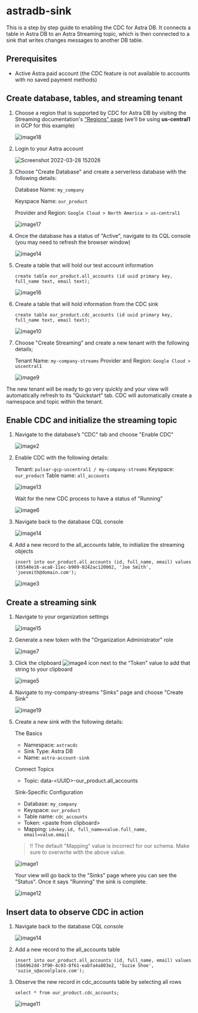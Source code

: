 # astradb-sink

This is a step by step guide to enabling the CDC for Astra DB. It connects a table in Astra DB to an Astra Streaming topic, which is then connected to a sink that writes changes messages to another DB table.

## Prerequisites

- Active Astra paid account (the CDC feature is not available to accounts with no saved payment methods)

## Create database, tables, and streaming tenant

1. Choose a region that is supported by CDC for Astra DB by visiting the Streaming documentation's ["Regions" page](https://docs.datastax.com/en/astra-streaming/docs/astream-regions.html) (we'll be using **us-central1** in GCP for this example)

    ![image18](https://user-images.githubusercontent.com/16946028/160468872-d04619f4-8c7f-4315-b673-5d0eb425d47e.png)

1. Login to your Astra account

    ![Screenshot 2022-03-28 152026](https://user-images.githubusercontent.com/16946028/160471085-86edcc64-639f-4395-83b2-9098f2be7d00.png)

1. Choose "Create Database" and create a serverless database with the following details:

    Database Name: `my_company`
    
    Keyspace Name: `our_product`
    
    Provider and Region: `Google Cloud > North America > us-central1`

    ![image17](https://user-images.githubusercontent.com/16946028/160468967-6b54a8a5-2ac9-4798-95eb-5121e6012ee6.png)

1. Once the database has a status of "Active", navigate to its CQL console (you may need to refresh the browser window)

    ![image14](https://user-images.githubusercontent.com/16946028/160469251-eb7bd2eb-c2a9-495c-a2bc-2d57c212316f.png)

1. Create a table that will hold our test account information

    ```
    create table our_product.all_accounts (id uuid primary key, full_name text, email text);
    ```

    ![image16](https://user-images.githubusercontent.com/16946028/160469384-2ee2128e-2666-46fb-bf69-d54da56690b4.png)

1. Create a table that will hold information from the CDC sink

    ```
    create table our_product.cdc_accounts (id uuid primary key, full_name text, email text);
    ```

    ![image10](https://user-images.githubusercontent.com/16946028/160469403-64d0f820-74d7-4d4d-831e-5bd5b5b1a6d5.png)

1. Choose "Create Streaming" and create a new tenant with the following details;

    Tenant Name: `my-company-streams`
    Provider and Region: `Google Cloud > uscentral1`

    ![image9](https://user-images.githubusercontent.com/16946028/160469465-829a24cb-312a-4248-963d-ea3b22116add.png)

The new tenant will be ready to go very quickly and your view will automatically refresh to its “Quickstart” tab. CDC will automatically create a namespace and topic within the tenant.

## Enable CDC and initialize the streaming topic

1. Navigate to the database’s "CDC" tab and choose "Enable CDC"

    ![image2](https://user-images.githubusercontent.com/16946028/160469556-940760e0-9ebf-43ae-baba-b18e262a6594.png)

1. Enable CDC with the following details:

    Tenant: `pulsar-gcp-uscentral1 / my-company-streams`
    Keyspace: `our_product`
    Table name: `all_accounts`

    ![image13](https://user-images.githubusercontent.com/16946028/160469581-47f9772d-d624-4495-91e9-39edffb05cea.png)

    Wait for the new CDC process to have a status of "Running"

    ![image6](https://user-images.githubusercontent.com/16946028/160469636-0330efbd-708d-4f0e-bac3-af89cfe3a2c9.png)

1. Navigate back to the database CQL console 

    ![image14](https://user-images.githubusercontent.com/16946028/160469251-eb7bd2eb-c2a9-495c-a2bc-2d57c212316f.png)

1. Add a new record to the all_accounts table, to initialize the streaming objects

    ```
    insert into our_product.all_accounts (id, full_name, email) values (85540e16-aca8-11ec-b909-0242ac120002, 'Joe Smith', 'joesmith@domain.com');
    ```

    ![image3](https://user-images.githubusercontent.com/16946028/160469791-b528c9d4-8c47-4f25-900d-d356ac554c92.png)

## Create a streaming sink

1. Navigate to your organization settings

    ![image15](https://user-images.githubusercontent.com/16946028/160469843-45a812ee-e336-472f-8e42-733b24552f8d.png)

1. Generate a new token with the "Organization Administrator" role

    ![image7](https://user-images.githubusercontent.com/16946028/160470699-808ae7d4-0a1e-47a6-9ea6-a14ab5e18527.png)

1. Click the clipboard ![image4](https://user-images.githubusercontent.com/16946028/160470766-ef040ba0-e437-438f-8e37-be64b72c57c1.png) icon next to the “Token” value to add that string to your clipboard

    ![image5](https://user-images.githubusercontent.com/16946028/160469936-be3c5f31-293a-4050-925e-c8eb4a38c6b5.png)

1. Navigate to my-company-streams "Sinks" page and choose "Create Sink"

    ![image19](https://user-images.githubusercontent.com/16946028/160469996-0acccca4-d6d1-46a9-bb8f-ab765702cba8.png)

1. Create a new sink with the following details:

    The Basics
    - Namespace: `astracdc`
    - Sink Type: Astra DB
    - Name: `astra-account-sink`

    Connect Topics
    - Topic: data-&lt;UUID>-our_product.all_accounts

    Sink-Specific Configuration
    - Database: `my_company`
    - Keyspace: `our_product`
    - Table name: `cdc_accounts`
    - Token: &lt;paste from clipboard>
    - Mapping: `id=key.id, full_name=value.full_name, email=value.email`

    > !! The default "Mapping" value is incorrect for our schema. Make sure to overwrite with the above value.


    ![image1](https://user-images.githubusercontent.com/16946028/160470132-141d5fab-db5e-45c7-b6a9-c1f83f3bbcbe.png)

	Your view will go back to the "Sinks" page where you can see the "Status". Once it says "Running" the sink is complete.

    ![image12](https://user-images.githubusercontent.com/16946028/160470291-41cc67ba-0f60-4d91-bfa8-4838e2b14330.png)

## Insert data to observe CDC in action

1. Navigate back to the database CQL console 

    ![image14](https://user-images.githubusercontent.com/16946028/160469251-eb7bd2eb-c2a9-495c-a2bc-2d57c212316f.png)

1. Add a new record to the all_accounts table

    `insert into our_product.all_accounts (id, full_name, email) values (5b6962dd-3f90-4c93-8f61-eabfa4a803e2, 'Suzie Shoe', 'suzie_s@acoolplace.com');`

1. Observe the new record in cdc_accounts table by selecting all rows

    `select * from our_product.cdc_accounts;`

    ![image11](https://user-images.githubusercontent.com/16946028/160470454-7b143f63-f59f-4385-9028-013ea796923b.png)
